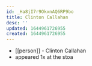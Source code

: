 ```yaml
---
id: _Ha8jI7r9OkxnAQ6RP9bo
title: Clinton Callahan
desc: ''
updated: 1644961726955
created: 1644961726955
---
```



- [[person]] - Clinton Callahan
- appeared 1x at the stoa
